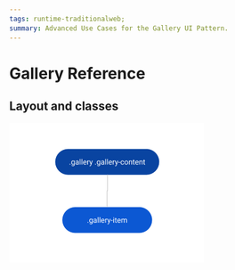 ```yaml
---
tags: runtime-traditionalweb; 
summary: Advanced Use Cases for the Gallery UI Pattern.
---
```


# Gallery Reference


## Layout and classes

![](<images/gallery-3-diag.png>)


